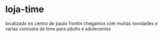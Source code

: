 # loja-time 
localizado no centro de paulo frontin chegamos com muitas novidades e varias comiseta de time para adulto e adolecentes 

